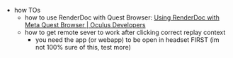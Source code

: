   * how TOs
    * how to use RenderDoc with Quest Browser: [Using RenderDoc with Meta Quest Browser | Oculus Developers](https://developer.oculus.com/documentation/web/webxr-perf-renderdoc/)
    * how to get remote sever to work after clicking correct replay context
      * you need the app (or webapp) to be open in headset FIRST (im not 100% sure of this, test more)